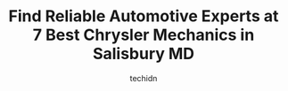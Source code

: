 ---
layout: ampstory
image: https://images.unsplash.com/photo-1580014317999-e9f1936787a5?ixlib=rb-4.0.3&ixid=MnwxMjA3fDB8MHxwaG90by1wYWdlfHx8fGVufDB8fHx8&auto=format&fit=crop&w=640&h=853&q=80
author: techidn
featured: false
description: For top-quality automotive repairs and maintenance, visit the 7 best Chrysler Mechanic in Salisbury MD, USA. Their reputation for excellence and their dedication to customer satisfaction mak
title: Find Reliable Automotive Experts at 7 Best Chrysler Mechanics in Salisbury MD
cover:
   title: Find Reliable Automotive Experts at 7 Best Chrysler Mechanics in Salisbury MD
   subtitle: Rickpate
   background: https://images.unsplash.com/photo-1580014317999-e9f1936787a5?ixlib=rb-4.0.3&ixid=MnwxMjA3fDB8MHxwaG90by1wYWdlfHx8fGVufDB8fHx8&auto=format&fit=crop&w=640&h=853&q=80

pages: 
 - layout: thirds
   top: <h1>#1 Pohanka Chrysler Dodge Jeep Ram of Salisbury</h1>
   bottom: "<p>We were just browsing when our salesman Gus alerted us to a current promotion that saved us $12,000! He educated us about hybrids and electric vehicles and took LOTS of t</p>"
   background: https://www.knot35.com/toplist/wp-content/uploads/2023/06/best-chrysler-mechanic-1-in-salisbury-md-1685839056.jpeg
   backgroundblur: true
 - layout: thirds
   top: <h1>#2 Developed Automotive</h1>
   bottom: "<p>1726 N Salisbury Blvd, Salisbury, MD 21801, United States</p>"
   background: https://www.knot35.com/toplist/wp-content/uploads/2023/06/best-chrysler-mechanic-2-in-salisbury-md-1685839056.jpeg
   cta:
      link: https://www.knot35.com/toplist/find-reliable-automotive-experts-at-7-best-chrysler-mechanics-in-salisbury-md/
      text: Find Reliable Automotive Experts at 7 Best Chrysler Mechanics in Salisbury MD
 - layout: thirds
   top: <h1>#3 Peninsula Total Car Care</h1>
   bottom: "<p>309 E Carroll St, Salisbury, MD 21804, United States</p>"
   background: https://www.knot35.com/toplist/wp-content/uploads/2023/06/best-chrysler-mechanic-3-in-salisbury-md-1685839057.jpeg
   cta:
      link: https://www.knot35.com/toplist/find-reliable-automotive-experts-at-7-best-chrysler-mechanics-in-salisbury-md/
      text: Find Reliable Automotive Experts at 7 Best Chrysler Mechanics in Salisbury MD
 - layout: thirds
   top: <h1>#4 A&C Auto Center</h1>
   bottom: "<p>519 Burton St, Salisbury, MD 21801, United States</p>"
   background: https://images.unsplash.com/photo-1547366785-564103df7e13?ixlib=rb-4.0.3&ixid=MnwxMjA3fDB8MHxwaG90by1wYWdlfHx8fGVufDB8fHx8&auto=format&fit=crop&w=640&h=853&q=80
   cta:
      link: https://www.knot35.com/toplist/find-reliable-automotive-experts-at-7-best-chrysler-mechanics-in-salisbury-md/
      text: Find Reliable Automotive Experts at 7 Best Chrysler Mechanics in Salisbury MD
 - layout: thirds
   top: <h1>#5 Clydes Car & Light Truck Repair</h1>
   bottom: "<p>1600 N Salisbury Blvd, Salisbury, MD 21801, United States</p>"
   background: https://images.unsplash.com/photo-1599422314077-f4dfdaa4cd09?ixlib=rb-4.0.3&ixid=MnwxMjA3fDB8MHxwaG90by1wYWdlfHx8fGVufDB8fHx8&auto=format&fit=crop&w=640&h=853&q=80
   cta:
      link: https://www.knot35.com/toplist/find-reliable-automotive-experts-at-7-best-chrysler-mechanics-in-salisbury-md/
      text: Find Reliable Automotive Experts at 7 Best Chrysler Mechanics in Salisbury MD
 - layout: thirds
   top: <h1>#6 Wulffs Mercedes & BMW Specialist</h1>
   bottom: "<p>703 Snow Hill Rd, Salisbury, MD 21804, United States</p>"
   background: https://images.unsplash.com/photo-1591393223703-56fe1347ac62?ixlib=rb-4.0.3&ixid=MnwxMjA3fDB8MHxwaG90by1wYWdlfHx8fGVufDB8fHx8&auto=format&fit=crop&w=640&h=853&q=80
   cta:
      link: https://www.knot35.com/toplist/find-reliable-automotive-experts-at-7-best-chrysler-mechanics-in-salisbury-md/
      text: Find Reliable Automotive Experts at 7 Best Chrysler Mechanics in Salisbury MD
 - layout: thirds
   top: <h1>#7 Protech Auto Repair & Towing</h1>
   bottom: "<p>1327 N Salisbury Blvd, Salisbury, MD 21801, United States</p>"
   background: https://images.unsplash.com/photo-1609083590460-7b8cc0ca65f8?ixlib=rb-4.0.3&ixid=MnwxMjA3fDB8MHxwaG90by1wYWdlfHx8fGVufDB8fHx8&auto=format&fit=crop&w=640&h=853&q=80
   cta:
      link: https://www.knot35.com/toplist/find-reliable-automotive-experts-at-7-best-chrysler-mechanics-in-salisbury-md/
      text: Find Reliable Automotive Experts at 7 Best Chrysler Mechanics in Salisbury MD
 - layout: thirds
   middle: Continue reading...
   background: https://images.unsplash.com/photo-1567360425618-1594206637d2?ixlib=rb-4.0.3&ixid=MnwxMjA3fDB8MHxwaG90by1wYWdlfHx8fGVufDB8fHx8&auto=format&fit=crop&w=640&h=853&q=80
   cta:
      link: https://www.knot35.com/toplist/find-reliable-automotive-experts-at-7-best-chrysler-mechanics-in-salisbury-md/
      text: Find Reliable Automotive Experts at 7 Best Chrysler Mechanics in Salisbury MD
      
---